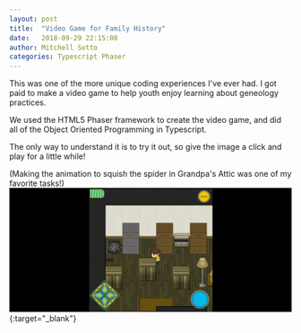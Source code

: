```yaml
---
layout: post
title:  "Video Game for Family History"
date:   2018-09-29 22:15:00
author: Mitchell Sotto
categories: Typescript Phaser
---
```

This was one of the more unique coding experiences I've ever had. I got paid to make a video game to help youth enjoy learning about geneology practices.

We used the HTML5 Phaser framework to create the video game, and did all of the Object Oriented Programming in Typescript. 

The only way to understand it is to try it out, so give the image a click and play for a little while!

(Making the animation to squish the spider in Grandpa's Attic was one of my favorite tasks!)
[![Record Quest](/assets/squish-spider.gif)](recordquest.fhtl.byu.edu "Record Quest"){:target="_blank"}

